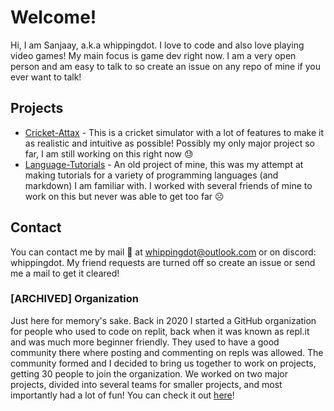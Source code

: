 # Welcome!

Hi, I am Sanjaay, a.k.a whippingdot. I love to code and also love playing video games! My main focus is game dev right now. I am a very open person and am easy to talk to so create an issue on any repo of mine if you ever want to talk!

## Projects

- [Cricket-Attax](https://github.com/whippingdot/Cricket-Attax) - This is a cricket simulator with a lot of features to make it as realistic and intuitive as possible! Possibly my only major project so far, I am still working on this right now 😓
- [Language-Tutorials](https://github.com/whippingdot/Language-Tutorials) - An old project of mine, this was my attempt at making tutorials for a variety of programming languages (and markdown) I am familiar with. I worked with several friends of mine to work on this but never was able to get too far ☹️

## Contact

You can contact me by mail 📨 at whippingdot@outlook.com or on discord: whippingdot. My friend requests are turned off so create an issue or send me a mail to get it cleared!

### [ARCHIVED] Organization

Just here for memory's sake. Back in 2020 I started a GitHub organization for people who used to code on replit, back when it was known as repl.it and was much more beginner friendly. They used to have a good community there where posting and commenting on repls was allowed. The community formed and I decided to bring us together to work on projects, getting 30 people to join the organization. We worked on two major projects, divided into several teams for smaller projects, and most importantly had a lot of fun! You can check it out [here](https://github.com/Repl-it-Coders)!
